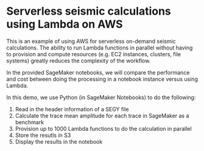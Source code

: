 # Serverless seismic calculations using Lambda on AWS

This is an example of using AWS for serverless on-demand seismic calculations.  The ability to run Lambda functions in parallel without having to provision and compute resources (e.g. EC2 instances, clusters, file systems) greatly reduces the complexity of the workflow.  

In the provided SageMaker notebooks, we will compare the performance and cost between doing the processing in a notebook instance versus using Lambda.

In this demo, we use Python (in SageMaker Notebooks) to do the following:
1. Read in the header information of a SEGY file
2. Calculate the trace mean amplitude for each trace in SageMaker as a benchmark
3. Provision up to 1000 Lambda functions to do the calculation in parallel
4. Store the resutls in S3
5. Display the results in the notebook


